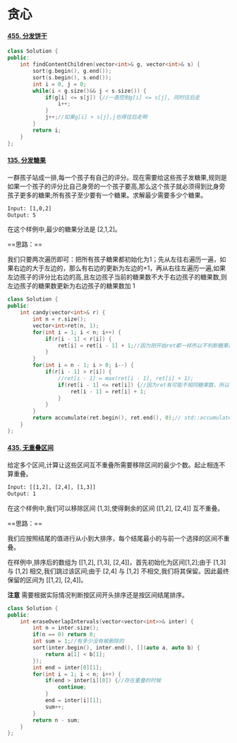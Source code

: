 # 贪心

#### [455. 分发饼干](https://leetcode-cn.com/problems/assign-cookies/)

```cpp
class Solution {
public:
    int findContentChildren(vector<int>& g, vector<int>& s) {
        sort(g.begin(), g.end());
        sort(s.begin(), s.end());
        int i = 0, j = 0;
        while(i < g.size()&& j < s.size()) {
            if(g[i] <= s[j]) {//一直控制g[i] <= s[j], 同时往后走
                i++;
            }
            j++;//如果g[i] > s[j],j也得往后走啊
        }
        return i;
    }
};
```

#### [135. 分发糖果](https://leetcode-cn.com/problems/candy/)

一群孩子站成一排,每一个孩子有自己的评分。现在需要给这些孩子发糖果,规则是如果一个孩子的评分比自己身旁的一个孩子要高,那么这个孩子就必须得到比身旁孩子更多的糖果;所有孩子至少要有一个糖果。求解最少需要多少个糖果。

```html
Input: [1,0,2]
Output: 5
```

在这个样例中,最少的糖果分法是 [2,1,2]。

==思路：==

我们只要两次遍历即可：把所有孩子糖果都初始化为1；先从左往右遍历一遍，如果右边的大于左边的，那么有右边的更新为左边的+1，再从右往左遍历一遍,如果左边孩子的评分比右边的高,且左边孩子当前的糖果数不大于右边孩子的糖果数,则左边孩子的糖果数更新为右边孩子的糖果数加 1

```cpp
class Solution {
public:
    int candy(vector<int>& r) {
        int n = r.size();
        vector<int>ret(n, 1);
        for(int i = 1; i < n; i++) {
            if(r[i - 1] < r[i]) {
                ret[i] = ret[i - 1] + 1;//因为刚开始ret都一样所以不判断糖果数
            }
        }
        for(int i = n - 1; i > 0; i--) {
            if(r[i - 1] > r[i]) {
                //ret[i - 1] = max(ret[i - 1], ret[i] + 1);
            	if(ret[i - 1] <= ret[i]) {//因为ret有可能不相同糖果数，所以相同的时候也得加上
                    ret[i - 1] = ret[i] + 1;
                }
            }
        }
        return accumulate(ret.begin(), ret.end(), 0);// std::accumulate 可以很方便地求和
    }
};
```

#### [435. 无重叠区间](https://leetcode-cn.com/problems/non-overlapping-intervals/)

给定多个区间,计算让这些区间互不重叠所需要移除区间的最少个数。起止相连不算重叠。

```html
Input: [[1,2], [2,4], [1,3]]
Output: 1
```

在这个样例中,我们可以移除区间 [1,3],使得剩余的区间 [[1,2], [2,4]] 互不重叠。

==思路：==

我们应按照结尾的值进行从小到大排序，每个结尾最小的与前一个选择的区间不重叠。

在样例中,排序后的数组为 [[1,2], [1,3], [2,4]]，首先初始化为区间[1,2];由于 [1,3] 与 [1,2] 相交,我们跳过该区间;由于 [2,4] 与 [1,2] 不相交,我们将其保留。因此最终保留的区间为 [[1,2], [2,4]]。

**注意** 需要根据实际情况判断按区间开头排序还是按区间结尾排序。

```cpp
class Solution {
public:
    int eraseOverlapIntervals(vector<vector<int>>& inter) {
        int n = inter.size();
        if(n == 0) return 0;
        int sum = 1;//有多少没有被删除的
        sort(inter.begin(), inter.end(), [](auto a, auto b) {
            return a[1] < b[1];
        });
        int end = inter[0][1];
        for(int i = 1; i < n; i++) {
            if(end > inter[i][0]) {//存在重叠的时候
                continue;
            }
            end = inter[i][1];
            sum++;
        }
        return n - sum;
    }
};
```

